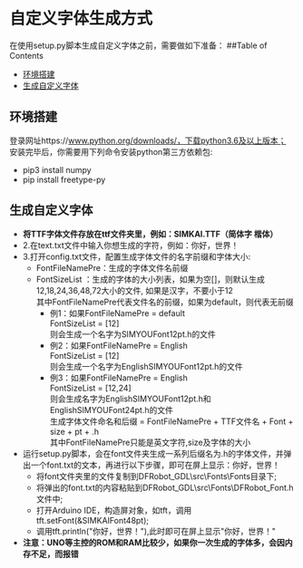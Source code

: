 # 自定义字体生成方式
在使用setup.py脚本生成自定义字体之前，需要做如下准备：
##Table of Contents
* [环境搭建](#环境搭建)
* [生成自定义字体](#生成自定义字体)
## 环境搭建
登录网址https://www.python.org/downloads/，下载python3.6及以上版本；<br>
安装完毕后，你需要用下列命令安装python第三方依赖包: <br>
 * pip3 install numpy
 * pip install freetype-py 

## 生成自定义字体
- **将TTF字体文件存放在ttf文件夹里，例如：SIMKAI.TTF（简体字 楷体）**
- 2.在text.txt文件中输入你想生成的字符，例如：你好，世界！
- 3.打开config.txt文件，配置生成字体文件的名字前缀和字体大小:
    - FontFileNamePre：生成的字体文件名前缀<br>
    - FontSizeList ：生成的字体的大小列表，如果为空[]，则默认生成12,18,24,36,48,72大小的文件, 如果是汉字，不要小于12<br>
其中FontFileNamePre代表文件名的前缀，如果为default，则代表无前缀<br>
        - 例1：如果FontFileNamePre = default<br>
             FontSizeList = [12]<br>
    则会生成一个名字为SIMYOUFont12pt.h的文件<br>
        - 例2：如果FontFileNamePre = English<br>
             FontSizeList = [12]<br>
    则会生成一个名字为EnglishSIMYOUFont12pt.h的文件<br>
        - 例3：如果FontFileNamePre = English<br>
             FontSizeList = [12,24]<br>
    则会生成名字为EnglishSIMYOUFont12pt.h和EnglishSIMYOUFont24pt.h的文件<br>
生成字体文件命名和后缀 = FontFileNamePre + TTF文件名 + Font + size + pt + .h<br>
其中FontFileNamePre只能是英文字符,size及字体的大小<br>
- 运行setup.py脚本，会在font文件夹生成一系列后缀名为.h的字体文件，并弹出一个font.txt的文本，再进行以下步骤，即可在屏上显示：你好，世界！<br>
    - 将font文件夹里的文件复制到DFRobot_GDL\src\Fonts\Fonts目录下;
    - 将弹出的font.txt的内容粘贴到DFRobot_GDL\src\Fonts\DFRobot_Font.h文件中;
    - 打开Arduino IDE，构造屏对象，如tft，调用tft.setFont(&SIMKAIFont48pt);
    - 调用tft.println("你好，世界！"),此时即可在屏上显示"你好，世界！"
- **注意：UNO等主控的ROM和RAM比较少，如果你一次生成的字体多，会因内存不足，而报错**
